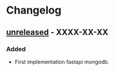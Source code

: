 # Changelog

## [unreleased] - XXXX-XX-XX

### Added

- First implementation fastapi mongodb.

[unreleased]: https://github.com/CarlosAndreo/fastapi-mongodb/releases/tag/unreleased
